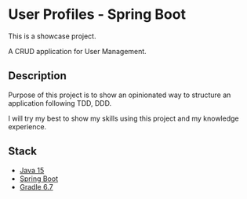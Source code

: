 # User Profiles - Spring Boot
This is a showcase project.

A CRUD application for User Management.

## Description
Purpose of this project is to show an opinionated way to structure an application
following TDD, DDD.

I will try my best to show my skills using this project and my knowledge experience.

## Stack
* [Java 15](https://www.oracle.com/java/technologies/)
* [Spring Boot](https://spring.io/projects/spring-boot)
* [Gradle 6.7](https://gradle.org)
